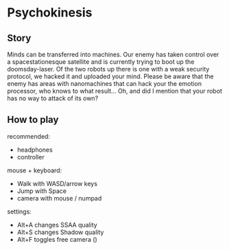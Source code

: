 # Psychokinesis

## Story

Minds can be transferred into machines.
Our enemy has taken control over a spacestationesque satellite
and is currently trying to boot up the doomsday-laser.
Of the two robots up there is one with a weak security protocol,
we hacked it and uploaded your mind.
Please be aware that the enemy has areas with nanomachines that can hack
your the emotion processor, who knows to what result...
Oh, and did I mention that your robot has no way to attack of its own?

## How to play

recommended:
* headphones
* controller

mouse + keyboard:
* Walk with WASD/arrow keys
* Jump with Space
* camera with mouse / numpad

settings:
* Alt+A changes SSAA quality
* Alt+S changes Shadow quality
* Alt+F toggles free camera ()
